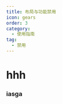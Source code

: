```yaml
---
title: 布局与功能禁用
icon: gears
order: 3
category:
  - 使用指南
tag:
  - 禁用
---
```


# hhh

### iasga



<iframe
  :src="$withBase('/markmap/hhhh.html')"
  width="100%"
  height="400"
  frameborder="0"
  scrolling="No"
  leftmargin="0"
  topmargin="0"
/>